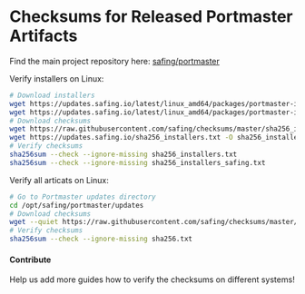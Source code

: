 # Checksums for Released Portmaster Artifacts

Find the main project repository here: [safing/portmaster](https://github.com/safing/portmaster)

Verify installers on Linux:

```sh
# Download installers
wget https://updates.safing.io/latest/linux_amd64/packages/portmaster-installer.deb
wget https://updates.safing.io/latest/linux_amd64/packages/portmaster-installer.rpm
# Download checksums
wget https://raw.githubusercontent.com/safing/checksums/master/sha256_installers.txt
wget https://updates.safing.io/sha256_installers.txt -O sha256_installers_safing.txt
# Verify checksums
sha256sum --check --ignore-missing sha256_installers.txt
sha256sum --check --ignore-missing sha256_installers_safing.txt
```

Verify all articats on Linux:

```sh
# Go to Portmaster updates directory
cd /opt/safing/portmaster/updates
# Download checksums
wget --quiet https://raw.githubusercontent.com/safing/checksums/master/sha256.txt -O - | sudo tee sha256.txt
# Verify checksums
sha256sum --check --ignore-missing sha256.txt
```

#### Contribute

Help us add more guides how to verify the checksums on different systems!
